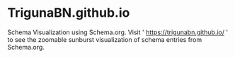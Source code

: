 # TrigunaBN.github.io
Schema Visualization using Schema.org. 
Visit ' https://trigunabn.github.io/ ' to see the zoomable sunburst visualization of schema entries from Schema.org.
